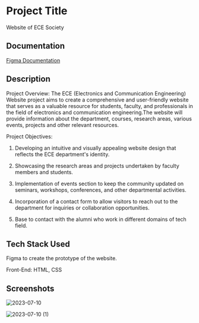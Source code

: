 
# Project Title

Website of ECE Society



## Documentation

[Figma Documentation](https://1drv.ms/b/s!AuaRuylvErP2gSJoGjCsG9RnJzK_)

## Description
Project Overview:
The ECE (Electronics and Communication Engineering) Website project aims to create a comprehensive and user-friendly website that serves as a valuable resource for students, faculty, and professionals in the field of electronics and communication engineering.The website will provide information about the department, courses, research areas, various events, projects and other relevant resources.

Project Objectives:
1. Developing an intuitive and visually appealing website 
design that reflects the ECE department's identity.

2. Showcasing the research areas and projects undertaken
by faculty members and students.

3. Implementation of events section to keep the 
community updated on seminars, workshops, 
conferences, and other departmental activities.

4. Incorporation of a contact form to allow visitors to 
reach out to the department for inquiries or collaboration 
opportunities.

5. Base to contact with the alumni who work in different domains of tech field.

## Tech Stack Used

Figma to create the prototype of the website.

Front-End: HTML, CSS 






## Screenshots

![2023-07-10](https://github.com/shreyapaul01/ECE-Society-Website/assets/137508588/bec6e0d2-e0d2-49e3-a538-e6053ab7ec14)

![2023-07-10 (1)](https://github.com/shreyapaul01/ECE-Society-Website/assets/137508588/925d57ae-c01b-4e0d-925c-bf9b308bdc5a)
